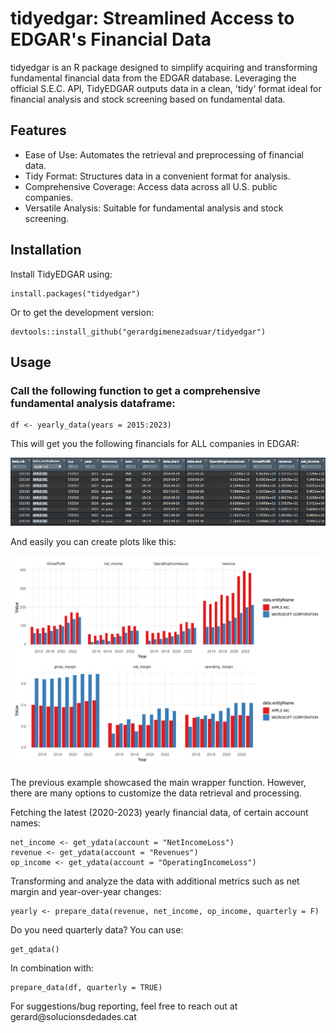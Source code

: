 # tidyedgar: Streamlined Access to EDGAR's Financial Data

tidyedgar is an R package designed to simplify acquiring and transforming fundamental financial data from the EDGAR database. Leveraging the official S.E.C. API, TidyEDGAR outputs data in a clean, 'tidy' format ideal for financial analysis and stock screening based on fundamental data.

## Features

-   Ease of Use: Automates the retrieval and preprocessing of financial data.
-   Tidy Format: Structures data in a convenient format for analysis.
-   Comprehensive Coverage: Access data across all U.S. public companies.
-   Versatile Analysis: Suitable for fundamental analysis and stock screening.

## Installation

Install TidyEDGAR using:

```         
install.packages("tidyedgar")
```

Or to get the development version:

```         
devtools::install_github("gerardgimenezadsuar/tidyedgar")
```

## Usage

### Call the following function to get a comprehensive fundamental analysis dataframe:

```         
df <- yearly_data(years = 2015:2023)
```

This will get you the following financials for ALL companies in EDGAR:

![](images/Selection_900.png)

And easily you can create plots like this:

![](images/apple_vs_microsoft.png)

The previous example showcased the main wrapper function. However, there are many options to customize the data retrieval and processing.

Fetching the latest (2020-2023) yearly financial data, of certain account names:

```         
net_income <- get_ydata(account = "NetIncomeLoss")
revenue <- get_ydata(account = "Revenues")
op_income <- get_ydata(account = "OperatingIncomeLoss")
```

Transforming and analyze the data with additional metrics such as net margin and year-over-year changes:

```         
yearly <- prepare_data(revenue, net_income, op_income, quarterly = F)
```

Do you need quarterly data? You can use:

```         
get_qdata()
```

In combination with:

```         
prepare_data(df, quarterly = TRUE)
```

For suggestions/bug reporting, feel free to reach out at gerard\@solucionsdedades.cat

